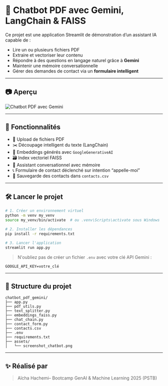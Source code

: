 
# 🤖 Chatbot PDF avec Gemini, LangChain & FAISS

Ce projet est une application Streamlit de démonstration d’un assistant IA capable de :
- Lire un ou plusieurs fichiers PDF
- Extraire et vectoriser leur contenu
- Répondre à des questions en langage naturel grâce à **Gemini**
- Maintenir une mémoire conversationnelle
- Gérer des demandes de contact via un **formulaire intelligent**

---

## 📷 Aperçu

![Chatbot PDF avec Gemini](./assets/screenshot_chatbot.png)

---

## 🚀 Fonctionnalités

- 📄 Upload de fichiers PDF
- ✂️ Découpage intelligent du texte (LangChain)
- 🧠 Embeddings générés avec `GoogleGenerativeAI`
- 🗃️ Index vectoriel FAISS
- 💬 Assistant conversationnel avec mémoire
- 📞 Formulaire de contact déclenché sur intention “appelle-moi”
- 💾 Sauvegarde des contacts dans `contacts.csv`

---

## 🛠️ Lancer le projet

```bash
# 1. Créer un environnement virtuel
python -m venv my_venv
source my_venv/bin/activate  # ou .venv\Scripts\activate sous Windows

# 2. Installer les dépendances
pip install -r requirements.txt

# 3. Lancer l'application
streamlit run app.py
```

> N'oubliez pas de créer un fichier `.env` avec votre clé API Gemini :
```
GOOGLE_API_KEY=votre_clé
```

---

## 📂 Structure du projet

```
chatbot_pdf_gemini/
├── app.py
├── pdf_utils.py
├── text_splitter.py
├── embeddings_faiss.py
├── chat_chain.py
├── contact_form.py
├── contacts.csv
├── .env
├── requirements.txt
├── assets/
│   └── screenshot_chatbot.png
```

---

## ✨ Réalisé par

> Aïcha Hachemi– Bootcamp GenAI & Machine Learning 2025 (PSTB)
